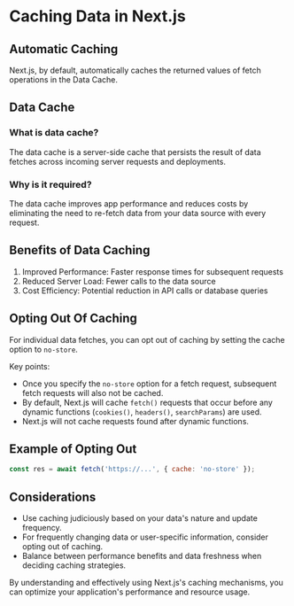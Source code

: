 # Caching Data in Next.js

## Automatic Caching

Next.js, by default, automatically caches the returned values of fetch operations in the Data Cache.

## Data Cache

### What is data cache?

The data cache is a server-side cache that persists the result of data fetches across incoming server requests and deployments.

### Why is it required?

The data cache improves app performance and reduces costs by eliminating the need to re-fetch data from your data source with every request.

## Benefits of Data Caching

1. Improved Performance: Faster response times for subsequent requests
2. Reduced Server Load: Fewer calls to the data source
3. Cost Efficiency: Potential reduction in API calls or database queries

## Opting Out Of Caching

For individual data fetches, you can opt out of caching by setting the cache option to `no-store`.

Key points:

-   Once you specify the `no-store` option for a fetch request, subsequent fetch requests will also not be cached.
-   By default, Next.js will cache `fetch()` requests that occur before any dynamic functions (`cookies()`, `headers()`, `searchParams`) are used.
-   Next.js will not cache requests found after dynamic functions.

## Example of Opting Out

```javascript
const res = await fetch('https://...', { cache: 'no-store' });
```

## Considerations

-   Use caching judiciously based on your data's nature and update frequency.
-   For frequently changing data or user-specific information, consider opting out of caching.
-   Balance between performance benefits and data freshness when deciding caching strategies.

By understanding and effectively using Next.js's caching mechanisms, you can optimize your application's performance and resource usage.
